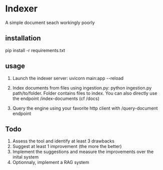 # Indexer

A simple document seach workingly poorly 

## installation

pip install -r requirements.txt

## usage 

1. Launch the indexer server: uvicorn main:app --reload

2. Index documents from files using ingestion.py: python ingestion.py path/to/folder. Folder contains files to index. You can also directly use the endpoint /index-documents (cf /docs)

3. Query the engine using your favorite http client with /query-document endpoint


## Todo 

1. Assess the tool and identify at least 3 drawbacks
2. Suggest at least 1 improvement (the more the better)
3. Implement the suggestions and measure the improvements over the inital system
4. Optionnaly, implement a RAG system
